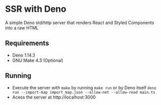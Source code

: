 # SSR with Deno

A simple Deno std/http server that renders React and Styled Components into a raw HTML

## Requirements

- Deno 1.14.3
- GNU Make 4.3 (Optional)

## Running

- Execute the server with `make` by running `make run` or by Deno itself `deno run --import-map import_map.json --allow-net --allow-read main.ts`
- Acess the server at http://localhost:3000
